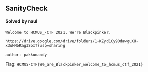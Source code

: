 ## SanityCheck

#### Solved by naul

```
Welcome to HCMUS_-CTF 2021. We're Blackpinker.

https://drive.google.com/drive/folders/1-KZyd1Cy9OdawguXU-x3uHMbRag3SoIT?usp=sharing

author: pakkunandy
```

Flag: `HCMUS-CTF{We_are_Blackpinker_welcome_to_hcmus_ctf_2021}`
